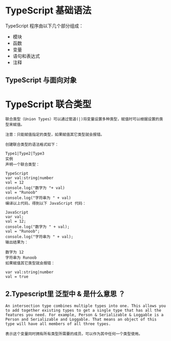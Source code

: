 # TypeScript 基础语法

TypeScript 程序由以下几个部分组成：

- 模块
- 函数
- 变量
- 语句和表达式
- 注释

### 

## TypeScript 与面向对象



# TypeScript 联合类型

```
联合类型（Union Types）可以通过管道(|)将变量设置多种类型，赋值时可以根据设置的类型来赋值。

注意：只能赋值指定的类型，如果赋值其它类型就会报错。

创建联合类型的语法格式如下：

Type1|Type2|Type3 
实例
声明一个联合类型：

TypeScript
var val:string|number 
val = 12 
console.log("数字为 "+ val) 
val = "Runoob" 
console.log("字符串为 " + val)
编译以上代码，得到以下 JavaScript 代码：

JavaScript
var val;
val = 12;
console.log("数字为 " + val);
val = "Runoob";
console.log("字符串为 " + val);
输出结果为：

数字为 12
字符串为 Runoob
如果赋值其它类型就会报错：

var val:string|number 
val = true 
```

## 2.Typescript里 泛型中 & 是什么意思 ？

```
An intersection type combines multiple types into one. This allows you to add together existing types to get a single type that has all the features you need. For example, Person & Serializable & Loggable is a Person and Serializable and Loggable. That means an object of this type will have all members of all three types.

表示这个变量同时拥有所有类型所需要的成员，可以作为其中任何一个类型使用。
```

